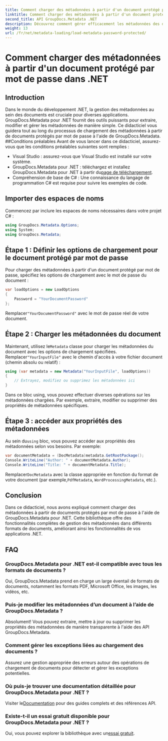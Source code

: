 ```yaml
---
title: Comment charger des métadonnées à partir d'un document protégé par mot de passe dans .NET
linktitle: Comment charger des métadonnées à partir d'un document protégé par mot de passe dans .NET
second_title: API GroupDocs.Metadata .NET
description: Découvrez comment gérer efficacement les métadonnées des documents avec GroupDocs.Metadata pour .NET. Extrayez, modifiez et gérez les métadonnées de manière transparente dans vos applications .NET.
weight: 13
url: /fr/net/metadata-loading/load-metadata-password-protected/
---
```


# Comment charger des métadonnées à partir d'un document protégé par mot de passe dans .NET

## Introduction
Dans le monde du développement .NET, la gestion des métadonnées au sein des documents est cruciale pour diverses applications. GroupDocs.Metadata pour .NET fournit des outils puissants pour extraire, modifier et gérer les métadonnées de manière simple. Ce didacticiel vous guidera tout au long du processus de chargement des métadonnées à partir de documents protégés par mot de passe à l'aide de GroupDocs.Metadata.
##Conditions préalables
Avant de vous lancer dans ce didacticiel, assurez-vous que les conditions préalables suivantes sont remplies :
- Visual Studio : assurez-vous que Visual Studio est installé sur votre système.
-  GroupDocs.Metadata pour .NET : téléchargez et installez GroupDocs.Metadata pour .NET à partir du[page de téléchargement](https://releases.groupdocs.com/metadata/net/).
- Compréhension de base de C# : Une connaissance du langage de programmation C# est requise pour suivre les exemples de code.

## Importer des espaces de noms
Commencez par inclure les espaces de noms nécessaires dans votre projet C# :
```csharp
using GroupDocs.Metadata.Options;
using System;
using GroupDocs.Metadata;
```
## Étape 1 : Définir les options de chargement pour le document protégé par mot de passe
Pour charger des métadonnées à partir d'un document protégé par mot de passe, spécifiez les options de chargement avec le mot de passe du document :
```csharp
var loadOptions = new LoadOptions
{
    Password = "YourDocumentPassword"
};
```
 Remplacer`"YourDocumentPassword"` avec le mot de passe réel de votre document.
## Étape 2 : Charger les métadonnées du document
 Maintenant, utilisez le`Metadata` classe pour charger les métadonnées du document avec les options de chargement spécifiées. Remplacer`"YourInputFile"` avec le chemin d'accès à votre fichier document (chemin absolu ou relatif) :
```csharp
using (var metadata = new Metadata("YourInputFile", loadOptions))
{
    // Extrayez, modifiez ou supprimez les métadonnées ici
}
```
Dans ce bloc using, vous pouvez effectuer diverses opérations sur les métadonnées chargées. Par exemple, extraire, modifier ou supprimer des propriétés de métadonnées spécifiques.
## Étape 3 : accéder aux propriétés des métadonnées
 Au sein du`using` bloc, vous pouvez accéder aux propriétés des métadonnées selon vos besoins. Par exemple:
```csharp
var documentMetadata = (DocMetadata)metadata.GetRootPackage();
Console.WriteLine("Author: " + documentMetadata.Author);
Console.WriteLine("Title: " + documentMetadata.Title);
```
 Remplacer`DocMetadata` avec la classe appropriée en fonction du format de votre document (par exemple,`PdfMetadata`, `WordProcessingMetadata`, etc.).

## Conclusion
Dans ce didacticiel, nous avons expliqué comment charger des métadonnées à partir de documents protégés par mot de passe à l'aide de GroupDocs.Metadata pour .NET. Cette bibliothèque offre des fonctionnalités complètes de gestion des métadonnées dans différents formats de documents, améliorant ainsi les fonctionnalités de vos applications .NET.

## FAQ
### GroupDocs.Metadata pour .NET est-il compatible avec tous les formats de documents ?
Oui, GroupDocs.Metadata prend en charge un large éventail de formats de documents, notamment les formats PDF, Microsoft Office, les images, les vidéos, etc.
### Puis-je modifier les métadonnées d’un document à l’aide de GroupDocs.Metadata ?
Absolument! Vous pouvez extraire, mettre à jour ou supprimer les propriétés des métadonnées de manière transparente à l'aide des API GroupDocs.Metadata.
### Comment gérer les exceptions liées au chargement des documents ?
Assurez une gestion appropriée des erreurs autour des opérations de chargement de documents pour détecter et gérer les exceptions potentielles.
### Où puis-je trouver une documentation détaillée pour GroupDocs.Metadata pour .NET ?
 Visiter le[Documentation](https://tutorials.groupdocs.com/metadata/net/) pour des guides complets et des références API.
### Existe-t-il un essai gratuit disponible pour GroupDocs.Metadata pour .NET ?
 Oui, vous pouvez explorer la bibliothèque avec un[essai gratuit](https://releases.groupdocs.com/).